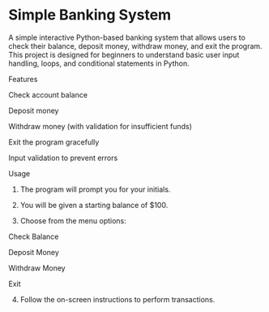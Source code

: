# Simple Banking System

A simple interactive Python-based banking system that allows users to check their balance, deposit money, withdraw money, and exit the program. This project is designed for beginners to understand basic user input handling, loops, and conditional statements in Python.

Features

Check account balance

Deposit money

Withdraw money (with validation for insufficient funds)

Exit the program gracefully

Input validation to prevent errors


Usage

1. The program will prompt you for your initials.

2. You will be given a starting balance of $100.

3. Choose from the menu options:

Check Balance

Deposit Money

Withdraw Money

Exit

4. Follow the on-screen instructions to perform transactions.
